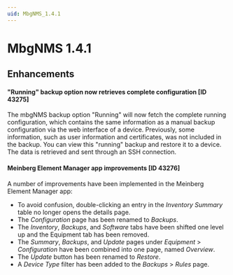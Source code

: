 ```yaml
---
uid: MbgNMS_1.4.1
---
```


# MbgNMS 1.4.1

## Enhancements

#### "Running" backup option now retrieves complete configuration [ID 43275]

The mbgNMS backup option "Running" will now fetch the complete running configuration, which contains the same information as a manual backup configuration via the web interface of a device. Previously, some information, such as user information and certificates, was not included in the backup. You can view this "running" backup and restore it to a device. The data is retrieved and sent through an SSH connection.

#### Meinberg Element Manager app improvements [ID 43276]

A number of improvements have been implemented in the Meinberg Element Manager app:

- To avoid confusion, double-clicking an entry in the *Inventory Summary* table no longer opens the details page.
- The *Configuration* page has been renamed to *Backups*.
- The *Inventory*, *Backups*, and *Software* tabs have been shifted one level up and the Equipment tab has been removed.
- The *Summary*, *Backups*, and *Update* pages under *Equipment* > *Configuration* have been combined into one page, named *Overview*.
- The *Update* button has been renamed to *Restore*.
- A *Device Type* filter has been added to the *Backups* > *Rules* page.
